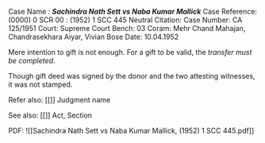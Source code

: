 Case Name : ***Sachindra Nath Sett vs Naba Kumar Mallick***
Case Reference: (0000) 0 SCR 00 :  (1952) 1 SCC 445
Neutral Citation: 
Case Number: CA 125/1951
Court: Supreme Court
Bench: 03
Coram: Mehr Chand Mahajan, Chandrasekhara Aiyar, Vivian Bose
Date: 10.04.1952

Mere intention to gift is not enough.
	For a gift to be valid, the *transfer must be completed*.

Though gift deed was signed by the donor and the two attesting witnesses, it was not stamped.

Refer also:
[[]]
Judgment name

See also:
[[]] 
Act, Section

PDF:
![[Sachindra Nath Sett vs Naba Kumar Mallick, (1952) 1 SCC 445.pdf]]